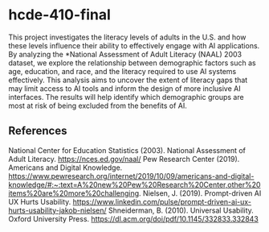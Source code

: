 # hcde-410-final

This project investigates the literacy levels of adults in the U.S. and how these levels influence their ability to effectively engage with AI applications. By analyzing the *National Assessment of Adult Literacy (NAAL) 2003 dataset, we explore the relationship between demographic factors such as age, education, and race, and the literacy required to use AI systems effectively. This analysis aims to uncover the extent of literacy gaps that may limit access to AI tools and inform the design of more inclusive AI interfaces. The results will help identify which demographic groups are most at risk of being excluded from the benefits of AI.


## References
National Center for Education Statistics (2003). National Assessment of Adult Literacy. https://nces.ed.gov/naal/ 
Pew Research Center (2019). Americans and Digital Knowledge. https://www.pewresearch.org/internet/2019/10/09/americans-and-digital-knowledge/#:~:text=A%20new%20Pew%20Research%20Center,other%20items%20are%20more%20challenging. 
Nielsen, J. (2019). Prompt-driven AI UX Hurts Usability. https://www.linkedin.com/pulse/prompt-driven-ai-ux-hurts-usability-jakob-nielsen/ 
Shneiderman, B. (2010). Universal Usability. Oxford University Press. https://dl.acm.org/doi/pdf/10.1145/332833.332843